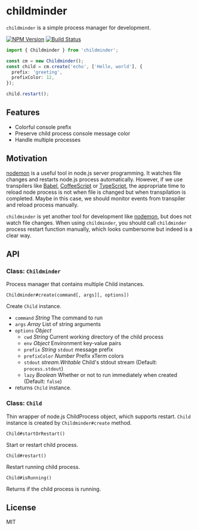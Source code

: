 # childminder

`childminder` is a simple process manager for development.

[![NPM Version][npm-image]][npm-url]
[![Build Status][travis-image]][travis-url]

```typescript
import { Childminder } from 'childminder';

const cm = new Childminder();
const child = cm.create('echo', ['Hello, world'], {
  prefix: 'greeting',
  prefixColor: 12,
});

child.restart();
```

## Features

- Colorful console prefix
- Preserve child process console message color
- Handle multiple processes

## Motivation

[nodemon][nodemon] is a useful tool in node.js server
programming. It watches file changes and restarts node.js process automatically. However, if we use transpilers like [Babel][Babel], [CoffeeScript][coffeeScript] or [TypeScript][TypeScript], the appropriate time to reload node process is not when file is changed but when transpilation is completed. Maybe in this case, we should monitor events from transpiler and reload process manually.

`childminder` is yet another tool for development like [nodemon][nodemon], but does not watch file changes. When using `childminder`, you should call `childminder` process restart function manually, which looks cumbersome but indeed is a clear way.

## API

### Class: `Childminder`

Process manager that contains multiple Child instances.

`Childminder#create(command[, args][, options])`

Create `Child` instance.

- `command` *String* The command to run
- `args` *Array* List of string arguments
- `options` *Object*
  - `cwd` *String* Current working directory of the child process
  - `env` *Object* Environment key-value pairs
  - `prefix` *String* `stdout` message prefix
  - `prefixColor` *Number* Prefix xTerm colors
  - `stdout` *stream.Writable* Child's stdout stream (Default: `process.stdout`)
  - `lazy` *Boolean* Whether or not to run immediately when created (Default: `false`)
- returns `Child` instance.


### Class: `Child`

Thin wrapper of node.js ChildProcess object, which supports restart. `Child` instance is created by `Childminder#create` method.

`Child#startOrRestart()`

Start or restart child process.

`Child#restart()`

Restart running child process.

`Child#isRunning()`

Returns if the child process is running.

## License

MIT

[npm-image]: https://img.shields.io/npm/v/childminder.svg
[npm-url]: https://npmjs.org/package/childminder
[travis-image]: https://img.shields.io/travis/pawsong/childminder/master.svg
[travis-url]: https://travis-ci.org/pawsong/childminder

[nodemon]: https://github.com/remy/nodemon
[Babel]: https://github.com/babel/babel
[CoffeeScript]: https://github.com/jashkenas/coffeescript
[TypeScript]: https://github.com/Microsoft/TypeScript
